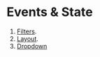 Events & State
===

1. [Filters](https://github.com/AnastasiaLunina/react-ra/tree/main/events-state/filters).
1. [Layout](https://github.com/AnastasiaLunina/react-ra/tree/main/events-state/layouts).
1. [Dropdown](https://github.com/AnastasiaLunina/react-ra/tree/main/events-state/dropdown) 

